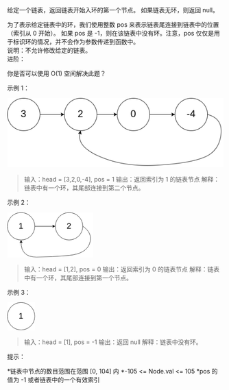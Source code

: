 给定一个链表，返回链表开始入环的第一个节点。 如果链表无环，则返回 null。

为了表示给定链表中的环，我们使用整数 pos 来表示链表尾连接到链表中的位置（索引从 0 开始）。 如果 pos 是 -1，则在该链表中没有环。注意，pos 仅仅是用于标识环的情况，并不会作为参数传递到函数中。
<br/>
说明：不允许修改给定的链表。
<br/>
进阶：

你是否可以使用 O(1) 空间解决此题？
 

示例 1：

<img src="https://github.com/kavin525zhang/leetcode/blob/main/source_code/141.%20%E7%8E%AF%E5%BD%A2%E9%93%BE%E8%A1%A8/%E7%A4%BA%E4%BE%8B1.png">

>输入：head = [3,2,0,-4], pos = 1
>输出：返回索引为 1 的链表节点
>解释：链表中有一个环，其尾部连接到第二个节点。

示例 2：

<img src="https://github.com/kavin525zhang/leetcode/blob/main/source_code/141.%20%E7%8E%AF%E5%BD%A2%E9%93%BE%E8%A1%A8/%E7%A4%BA%E4%BE%8B2.png">

>输入：head = [1,2], pos = 0
>输出：返回索引为 0 的链表节点
>解释：链表中有一个环，其尾部连接到第一个节点。

示例 3：

<img src="https://github.com/kavin525zhang/leetcode/blob/main/source_code/141.%20%E7%8E%AF%E5%BD%A2%E9%93%BE%E8%A1%A8/%E7%A4%BA%E4%BE%8B3.png">

>输入：head = [1], pos = -1
>输出：返回 null
>解释：链表中没有环。
 

提示：

*链表中节点的数目范围在范围 [0, 104] 内
*-105 <= Node.val <= 105
*pos 的值为 -1 或者链表中的一个有效索引
